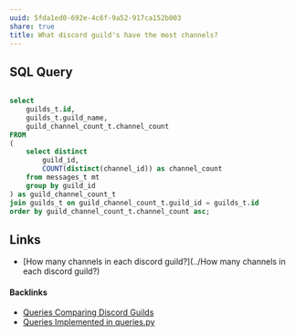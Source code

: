 ```yaml
---
uuid: 5fda1ed0-692e-4c6f-9a52-917ca152b003
share: true
title: What discord guild's have the most channels?
---
```

## SQL Query

``` SQL

select 
    guilds_t.id, 
    guilds_t.guild_name, 
    guild_channel_count_t.channel_count 
FROM 
(
    select distinct 
    	guild_id,
    	COUNT(distinct(channel_id)) as channel_count
    from messages_t mt 
    group by guild_id
) as guild_channel_count_t
join guilds_t on guild_channel_count_t.guild_id = guilds_t.id
order by guild_channel_count_t.channel_count asc;

```

## Links

* [How many channels in each discord guild?](../How many channels in each discord guild?)

#### Backlinks

* [Queries Comparing Discord Guilds](/0c4bbdac-febf-4e8e-861f-c36ef88a71c9)
* [Queries Implemented in queries.py](/3a44d50b-0280-42f8-8fa0-6c15d4ffe161)